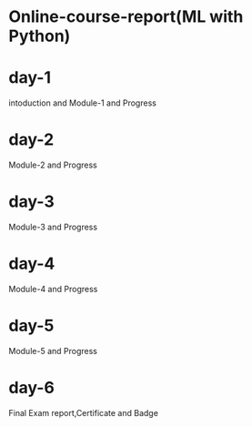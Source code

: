 # Online-course-report(ML with Python)
# day-1
intoduction and Module-1 and Progress
# day-2
Module-2 and Progress
# day-3
Module-3 and Progress
# day-4
Module-4 and Progress
# day-5
Module-5 and Progress
# day-6
Final Exam report,Certificate and Badge
